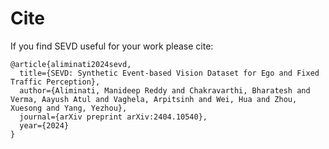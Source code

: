 # Cite
If you find SEVD useful for your work please cite:
```
@article{aliminati2024sevd,
  title={SEVD: Synthetic Event-based Vision Dataset for Ego and Fixed Traffic Perception},
  author={Aliminati, Manideep Reddy and Chakravarthi, Bharatesh and Verma, Aayush Atul and Vaghela, Arpitsinh and Wei, Hua and Zhou, Xuesong and Yang, Yezhou},
  journal={arXiv preprint arXiv:2404.10540},
  year={2024}
}

